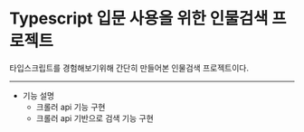 # Typescript 입문 사용을 위한 인물검색 프로젝트

타입스크립트를 경험해보기위해 간단히 만들어본 인물검색 프로젝트이다.

---

* 기능 설명
  * 크롤러 api 기능 구현
  * 크롤러 api 기반으로 검색 기능 구현

